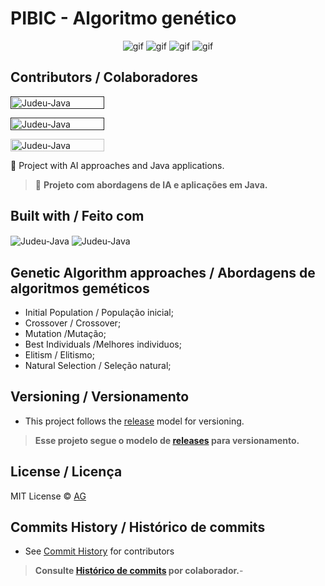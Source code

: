 # PIBIC  - Algoritmo genético  
  <div align="center" height="20" width="150" >
  
  ![gif](https://github.com/lramon2001/Algoritmo-Genetico-UnB/blob/main/dna2.gif) ![gif](https://github.com/lramon2001/Algoritmo-Genetico-UnB/blob/main/dna2.gif) ![gif](https://github.com/lramon2001/Algoritmo-Genetico-UnB/blob/main/dna2.gif) ![gif](https://github.com/lramon2001/Algoritmo-Genetico-UnB/blob/main/dna2.gif) 
  
</div>


## Contributors / Colaboradores
[<img align="center" alt="Judeu-Java" height="20" width="150" src="https://github.com/lramon2001/Algoritmo-Genetico-UnB/blob/main/badgeLucas.png">]()

[<img align="center" alt="Judeu-Java" height="20" width="150" src="https://github.com/lramon2001/Algoritmo-Genetico-UnB/blob/main/badgeAna.png">]()

[<img align="center" alt="Judeu-Java" height="20" width="150" src="https://github.com/lramon2001/Algoritmo-Genetico-UnB/blob/main/badgeAndre.png">](https://github.com/andrelanna)

:rocket: Project with AI approaches and Java applications. 

> :rocket: **Projeto com abordagens de IA e aplicações em Java.**

## Built with / Feito com
<img align="center" alt="Judeu-Java" src="https://camo.githubusercontent.com/f6c777e8c5c9ae4a6331664dab0a10c4cc3a1895ac3ababcc39b53058ba145d2/68747470733a2f2f696d672e736869656c64732e696f2f7374617469632f76313f7374796c653d666f722d7468652d6261646765266d6573736167653d4a61766126636f6c6f723d303037333936266c6f676f3d4a617661266c6f676f436f6c6f723d464646464646266c6162656c3d">

<img align="center" alt="Judeu-Java" src="https://camo.githubusercontent.com/da40416d43937d38524a9299f8c959f5f5b311bd66abc35df5599e0c0c1e4cbb/68747470733a2f2f696d672e736869656c64732e696f2f7374617469632f76313f7374796c653d666f722d7468652d6261646765266d6573736167653d4170616368652b4e65744265616e732b49444526636f6c6f723d314236414336266c6f676f3d4170616368652b4e65744265616e732b494445266c6f676f436f6c6f723d464646464646266c6162656c3d">

## Genetic Algorithm approaches / Abordagens de algoritmos geméticos
- Initial Population / População inicial;
- Crossover / Crossover;
- Mutation /Mutação;
- Best Individuals /Melhores individuos;
- Elitism / Elitismo;
- Natural Selection / Seleção natural;

## Versioning / Versionamento
- This project follows the [release]() model for versioning.

> **Esse projeto segue o modelo de [releases]() para versionamento.**

## License / Licença
MIT License © [AG]()

## Commits History / Histórico de commits
- See [Commit History]() for contributors

> **Consulte [Histórico de commits]() por colaborador.**-
